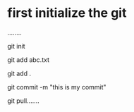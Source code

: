 # first initialize the git
........

git init

git add abc.txt

git add  .


git commit -m "this is my commit"



git pull.......

